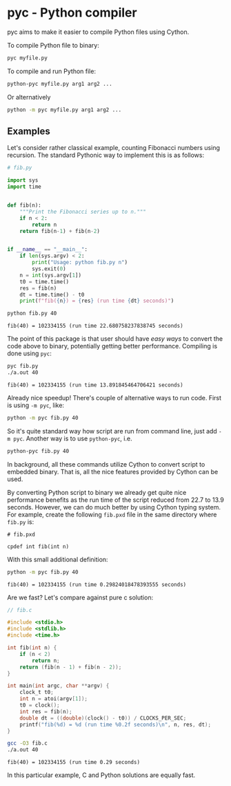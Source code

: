 # pyc - Python compiler

pyc aims to make it easier to compile Python files using Cython.

To compile Python file to binary:

```bash
pyc myfile.py
```

To compile and run Python file:

```bash
python-pyc myfile.py arg1 arg2 ...
```

Or alternatively

```bash
python -m pyc myfile.py arg1 arg2 ...
```

## Examples

Let's consider rather classical example, counting Fibonacci numbers using
recursion. The standard Pythonic way to implement this is as follows:

```python
# fib.py

import sys
import time


def fib(n):
    """Print the Fibonacci series up to n."""
    if n < 2:
        return n
    return fib(n-1) + fib(n-2)


if __name__ == "__main__":
    if len(sys.argv) < 2:
        print("Usage: python fib.py n")
        sys.exit(0)
    n = int(sys.argv[1])
    t0 = time.time()
    res = fib(n)
    dt = time.time() - t0
    print(f"fib({n}) = {res} (run time {dt} seconds)")
```

```bash
python fib.py 40
```

```text
fib(40) = 102334155 (run time 22.680758237838745 seconds)
```

The point of this package is that user should have *easy ways* to convert the code
above to binary, potentially getting better performance. Compiling is done using
`pyc`:

```bash
pyc fib.py
./a.out 40
```

```text
fib(40) = 102334155 (run time 13.891845464706421 seconds)
```

Already nice speedup! There's couple of alternative ways to run code. First is
using `-m pyc`, like:

```bash
python -m pyc fib.py 40
```

So it's quite standard way how script are run from command line, just add `-m
pyc`. Another way is to use `python-pyc`, i.e.

```bash
python-pyc fib.py 40
```

In background, all these commands utilize Cython to convert script to embedded
binary. That is, all the nice features provided by Cython can be used.

By converting Python script to binary we already get quite nice performance
benefits as the run time of the script reduced from 22.7 to 13.9 seconds.
However, we can do much better by using Cython typing system. For example, create
the following `fib.pxd` file in the same directory where `fib.py` is:

```cython
# fib.pxd

cpdef int fib(int n)
```

With this small additional definition:

```bash
python -m pyc fib.py 40
```

```text
fib(40) = 102334155 (run time 0.29824018478393555 seconds)
```

Are we fast? Let's compare against pure c solution:

```c
// fib.c

#include <stdio.h>
#include <stdlib.h>
#include <time.h>

int fib(int n) {
    if (n < 2)
        return n;
    return (fib(n - 1) + fib(n - 2));
}

int main(int argc, char **argv) {
    clock_t t0;
    int n = atoi(argv[1]);
    t0 = clock();
    int res = fib(n);
    double dt = ((double)(clock() - t0)) / CLOCKS_PER_SEC;
    printf("fib(%d) = %d (run time %0.2f seconds)\n", n, res, dt);
}
```

```bash
gcc -O3 fib.c
./a.out 40
```

```text
fib(40) = 102334155 (run time 0.29 seconds)
```

In this particular example, C and Python solutions are equally fast.
